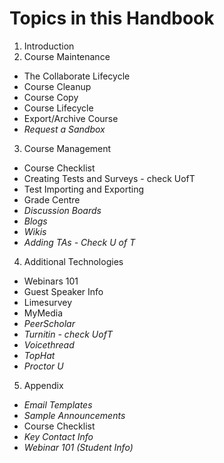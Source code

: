 # Topics in this Handbook

1. Introduction
2. Course Maintenance
  - The Collaborate Lifecycle
  - Course Cleanup
  - Course Copy
  - Course Lifecycle
  - Export/Archive Course
  - *Request a Sandbox*
3. Course Management
  - Course Checklist
  - Creating Tests and Surveys - check UofT
  - Test Importing and Exporting
  - Grade Centre
  - *Discussion Boards*
  - *Blogs*
  - *Wikis*
  - *Adding TAs - Check U of T*
4. Additional Technologies
  - Webinars 101
  - Guest Speaker Info
  - Limesurvey
  - MyMedia
  - *PeerScholar*
  - *Turnitin - check UofT*
  - *Voicethread*
  - *TopHat*
  - *Proctor U*
5. Appendix
  - *Email Templates*
  - *Sample Announcements*
  - Course Checklist
  - *Key Contact Info*
  - *Webinar 101 (Student Info)*
